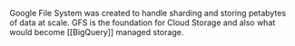 Google File System was created to handle sharding and storing petabytes of data at scale. GFS is the foundation for Cloud Storage and also what would become [[BigQuery]] managed storage.